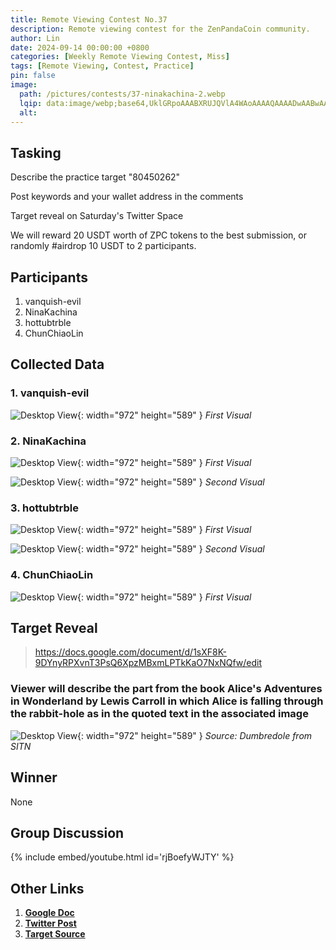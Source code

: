 ```yaml
---
title: Remote Viewing Contest No.37
description: Remote viewing contest for the ZenPandaCoin community.
author: Lin
date: 2024-09-14 00:00:00 +0800
categories: [Weekly Remote Viewing Contest, Miss]
tags: [Remote Viewing, Contest, Practice]
pin: false
image:
  path: /pictures/contests/37-ninakachina-2.webp
  lqip: data:image/webp;base64,UklGRpoAAABXRUJQVlA4WAoAAAAQAAAADwAABwAAQUxQSDIAAAARL0AmbZurmr57yyIiqE8oiG0bejIYEQTgqiDA9vqnsUSI6H+oAERp2HZ65qP/VIAWAFZQOCBCAAAA8AEAnQEqEAAIAAVAfCWkAALp8sF8rgRgAP7o9FDvMCkMde9PK7euH5M1m6VWoDXf2FkP3BqV0ZYbO6NA/VFIAAAA
  alt:
---
```


## Tasking

Describe the practice target "80450262"

Post keywords and your wallet address in the comments

Target reveal on Saturday's Twitter Space

We will reward 20 USDT worth of ZPC tokens to the best submission, or randomly #airdrop 10 USDT to 2 participants.


## Participants

1. vanquish-evil
2. NinaKachina
3. hottubtrble
4. ChunChiaoLin


## Collected Data

### 1. vanquish-evil

![Desktop View](/pictures/contests/37-vanquishevil-1.webp){: width="972" height="589" }
_First Visual_

### 2. NinaKachina

![Desktop View](/pictures/contests/37-ninakachina-1.webp){: width="972" height="589" }
_First Visual_

![Desktop View](/pictures/contests/37-ninakachina-2.webp){: width="972" height="589" }
_Second Visual_

### 3. hottubtrble

![Desktop View](/pictures/contests/37-jeff-1.webp){: width="972" height="589" }
_First Visual_

![Desktop View](/pictures/contests/37-jeff-2.webp){: width="972" height="589" }
_Second Visual_

### 4. ChunChiaoLin

![Desktop View](/pictures/contests/37-lin-1.webp){: width="972" height="589" }
_First Visual_


## Target Reveal

> https://docs.google.com/document/d/1sXF8K-9DYnyRPXvnT3PsQ6XpzMBxmLPTkKaO7NxNQfw/edit


###  Viewer will describe the part from the book Alice's Adventures in Wonderland by Lewis Carroll in which Alice is falling through the rabbit-hole as in the quoted text in the associated image

![Desktop View](/pictures/contests/37-target-1.webp){: width="972" height="589" }
_Source: Dumbredole from SITN_


## Winner

None


## Group Discussion

{% include embed/youtube.html id='rjBoefyWJTY' %}


## Other Links

1. [**Google Doc**][Google Doc]
2. [**Twitter Post**][Twitter Post]
3. [**Target Source**][Target Source]


[Google Doc]: https://docs.google.com/document/d/1sXF8K-9DYnyRPXvnT3PsQ6XpzMBxmLPTkKaO7NxNQfw/edit
[Twitter Post]: https://x.com/ZenPandaCoin/status/1834959949669319142
[Target Source]: https://docs.google.com/document/d/1sXF8K-9DYnyRPXvnT3PsQ6XpzMBxmLPTkKaO7NxNQfw/edit
